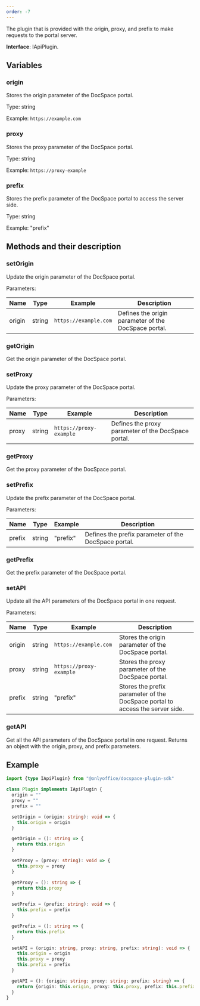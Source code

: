```yaml
---
order: -7
---
```


The plugin that is provided with the origin, proxy, and prefix to make requests to the portal server.

**Interface**: IApiPlugin.

## Variables

### origin

Stores the origin parameter of the DocSpace portal.

Type: string

Example: `https://example.com`

### proxy

Stores the proxy parameter of the DocSpace portal.

Type: string

Example: `https://proxy-example`

### prefix

Stores the prefix parameter of the DocSpace portal to access the server side.

Type: string

Example: "prefix"

## Methods and their description

### setOrigin

Update the origin parameter of the DocSpace portal.

Parameters:

| Name   | Type   | Example               | Description                                          |
| ------ | ------ | --------------------- | ---------------------------------------------------- |
| origin | string | `https://example.com` | Defines the origin parameter of the DocSpace portal. |

### getOrigin

Get the origin parameter of the DocSpace portal.

### setProxy

Update the proxy parameter of the DocSpace portal.

Parameters:

| Name  | Type   | Example                 | Description                                         |
| ----- | ------ | ----------------------- | --------------------------------------------------- |
| proxy | string | `https://proxy-example` | Defines the proxy parameter of the DocSpace portal. |

### getProxy

Get the proxy parameter of the DocSpace portal.

### setPrefix

Update the prefix parameter of the DocSpace portal.

Parameters:

| Name   | Type   | Example  | Description                                          |
| ------ | ------ | -------- | ---------------------------------------------------- |
| prefix | string | "prefix" | Defines the prefix parameter of the DocSpace portal. |

### getPrefix

Get the prefix parameter of the DocSpace portal.

### setAPI

Update all the API parameters of the DocSpace portal in one request.

Parameters:

| Name   | Type   | Example                 | Description                                                                   |
| ------ | ------ | ----------------------- | ----------------------------------------------------------------------------- |
| origin | string | `https://example.com`   | Stores the origin parameter of the DocSpace portal.                           |
| proxy  | string | `https://proxy-example` | Stores the proxy parameter of the DocSpace portal.                            |
| prefix | string | "prefix"                | Stores the prefix parameter of the DocSpace portal to access the server side. |

### getAPI

Get all the API parameters of the DocSpace portal in one request. Returns an object with the origin, proxy, and prefix parameters.

## Example

``` ts
import {type IApiPlugin} from "@onlyoffice/docspace-plugin-sdk"

class Plugin implements IApiPlugin {
  origin = ""
  proxy = ""
  prefix = ""

  setOrigin = (origin: string): void => {
    this.origin = origin
  }

  getOrigin = (): string => {
    return this.origin
  }

  setProxy = (proxy: string): void => {
    this.proxy = proxy
  }

  getProxy = (): string => {
    return this.proxy
  }

  setPrefix = (prefix: string): void => {
    this.prefix = prefix
  }

  getPrefix = (): string => {
    return this.prefix
  }

  setAPI = (origin: string, proxy: string, prefix: string): void => {
    this.origin = origin
    this.proxy = proxy
    this.prefix = prefix
  }

  getAPI = (): {origin: string; proxy: string; prefix: string} => {
    return {origin: this.origin, proxy: this.proxy, prefix: this.prefix}
  }
}
```
